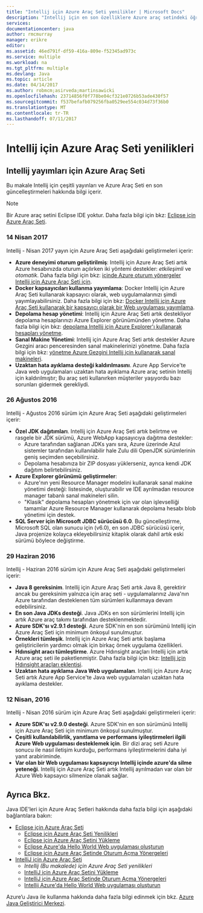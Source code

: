 ```yaml
---
title: "Intellij için Azure Araç Seti yenilikler | Microsoft Docs"
description: "Intellij için en son özelliklere Azure araç setindeki öğrenin."
services: 
documentationcenter: java
author: rmcmurray
manager: erikre
editor: 
ms.assetid: 46ed791f-df59-416a-809e-f52345ad973c
ms.service: multiple
ms.workload: na
ms.tgt_pltfrm: multiple
ms.devlang: Java
ms.topic: article
ms.date: 04/14/2017
ms.author: robmcm;asirveda;martinsawicki
ms.openlocfilehash: 23714856f0f778be04cf321e0726b53ade430f57
ms.sourcegitcommit: f537befafb079256fba0529ee554c034d73f36b0
ms.translationtype: MT
ms.contentlocale: tr-TR
ms.lasthandoff: 07/11/2017
---
```

# <a name="whats-new-in-the-azure-toolkit-for-intellij"></a>Intellij için Azure Araç Seti yenilikleri
## <a name="azure-toolkit-for-intellij-releases"></a>Intellij yayımları için Azure Araç Seti
Bu makale Intellij için çeşitli yayınları ve Azure Araç Seti en son güncelleştirmeleri hakkında bilgi içerir.

> [!NOTE]
> Bir Azure araç setini Eclipse IDE yoktur. Daha fazla bilgi için bkz: [Eclipse için Azure Araç Seti].
> 
> 

### <a name="april-14-2017"></a>14 Nisan 2017
Intellij - Nisan 2017 yayın için Azure Araç Seti aşağıdaki geliştirmeleri içerir:

* **Azure deneyimi oturum geliştirilmiş**: Intellij için Azure Araç Seti artık Azure hesabınızda oturum açılırken iki yöntemi destekler: *etkileşimli* ve *otomatik*. Daha fazla bilgi için bkz: [içinde Azure oturum yönergeler Intellij için Azure Araç Seti için].
* **Docker kapsayıcıları kullanma yayımlama**: Docker Intellij için Azure Araç Seti kullanarak kapsayıcı olarak, web uygulamalarınızı şimdi yayımlayabilirsiniz. Daha fazla bilgi için bkz: [Docker Intellij için Azure Araç Seti kullanarak bir kapsayıcı olarak bir Web uygulaması yayımlama].
* **Depolama hesap yönetimi**: Intellij için Azure Araç Seti artık destekliyor depolama hesaplarınızı Azure Explorer görünümünden yönetme. Daha fazla bilgi için bkz: [depolama Intellij için Azure Explorer'ı kullanarak hesapları yönetme].
* **Sanal Makine Yönetimi**: Intellij için Azure Araç Seti artık destekler Azure Gezgini aracı penceresinden sanal makinelerinizi yönetme. Daha fazla bilgi için bkz: [yönetme Azure Gezgini Intellij için kullanarak sanal makineleri].
* **Uzaktan hata ayıklama desteği kaldırılmasını**. Azure App Service'te Java web uygulamaları uzaktan hata ayıklama Azure araç setinin Intellij için kaldırılmıştır; Bu araç seti kullanırken müşteriler yaşıyordu bazı sorunları gidermek gerekliydi.

### <a name="august-26-2016"></a>26 Ağustos 2016
Intellij - Ağustos 2016 sürüm için Azure Araç Seti aşağıdaki geliştirmeleri içerir:

* **Özel JDK dağıtımları**. Intellij için Azure Araç Seti artık belirtme ve rasgele bir JDK sürümü, Azure WebApp kapsayıcıya dağıtma destekler:
  * Azure tarafından sağlanan JDKs yanı sıra, Azure üzerinde Azul sistemler tarafından kullanılabilir hale Zulu dili OpenJDK sürümlerinin geniş seçimden seçebilirsiniz.
  * Depolama hesabınıza bir ZIP dosyası yüklerseniz, ayrıca kendi JDK dağıtım belirtebilirsiniz.
* **Azure Explorer görünümü geliştirmeler**:
  * Azure'nın yeni Resource Manager modelini kullanarak sanal makine yönetimi desteği: listesinde, oluşturabilir ve IDE ayrılmadan resource manager tabanlı sanal makineleri silin.
  * "Klasik" depolama hesapları yönetmek için var olan işlevselliği tamamlar Azure Resource Manager kullanarak depolama hesabı blob yönetimi için destek.
* **SQL Server için Microsoft JDBC sürücüsü 6.0**. Bu güncelleştirme, Microsoft SQL olan sunucu için (v6.0), en son JDBC sürücüsü içerir, Java projenize kolayca ekleyebilirsiniz kitaplık olarak dahil artık eski sürümü böylece değiştirme.

### <a name="june-29-2016"></a>29 Haziran 2016
Intellij - Haziran 2016 sürüm için Azure Araç Seti aşağıdaki geliştirmeleri içerir:

* **Java 8 gereksinim**. Intellij için Azure Araç Seti artık Java 8, gerektirir ancak bu gereksinim yalnızca için araç seti - uygulamalarınız Java'nın Azure tarafından desteklenen tüm sürümleri kullanmaya devam edebilirsiniz.
* **En son Java JDKs desteği**. Java JDKs en son sürümlerini Intellij için artık Azure araç takımı tarafından desteklenmektedir.
* **Azure SDK'sı v2.9.1 desteği**. Azure SDK'nin en son sürümünü Intellij için Azure Araç Seti için minimum önkoşul sunulmuştur.
* **Örnekleri tümleşik**. Intellij için Azure Araç Seti artık başlama geliştiricilerin yardımcı olmak için birkaç örnek uygulama özellikleri.
* **Hdınsight aracı tümleştirme**. Azure Hdınsight araçları Intellij için artık Azure araç seti ile paketlenmiştir. Daha fazla bilgi için bkz: [Intellij için Hdınsight araçları eklentisi].
* **Uzaktan hata ayıklama Java Web uygulamaları**. Intellij için Azure Araç Seti artık Azure App Service'te Java web uygulamaları uzaktan hata ayıklama destekler.

### <a name="april-12-2016"></a>12 Nisan, 2016
Intellij - Nisan 2016 sürüm için Azure Araç Seti aşağıdaki geliştirmeleri içerir:

* **Azure SDK'sı v2.9.0 desteği**. Azure SDK'nin en son sürümünü Intellij için Azure Araç Seti için minimum önkoşul sunulmuştur.
* **Çeşitli kullanılabilirlik, yanıtlama ve performans iyileştirmeleri ilgili Azure Web uygulaması desteklemek için**. Bir dizi araç seti Azure sonucu ile nasıl iletişim kurduğu, performans iyileştirmelerini daha iyi yanıt arabiriminde.
* **Var olan bir Web uygulaması kapsayıcıyı Intellij içinde azure'da silme yeteneği**. Intellij için Azure Araç Seti artık Intellij ayrılmadan var olan bir Azure Web kapsayıcı silmenize olanak sağlar.

## <a name="see-also"></a>Ayrıca Bkz.
Java IDE’leri için Azure Araç Setleri hakkında daha fazla bilgi için aşağıdaki bağlantılara bakın:

* [Eclipse için Azure Araç Seti]
  * [Eclipse için Azure Araç Seti Yenilikleri]
  * [Eclipse için Azure Araç Setini Yükleme]
  * [Eclipse Azure'da Hello World Web uygulaması oluşturun]
  * [Eclipse için Azure Araç Setinde Oturum Açma Yönergeleri]
* [IntelliJ için Azure Araç Seti]
  * *Intellij (Bu makalede) için Azure Araç Seti yenilikleri*
  * [IntelliJ için Azure Araç Setini Yükleme]
  * [IntelliJ için Azure Araç Setinde Oturum Açma Yönergeleri]
  * [Intellij Azure'da Hello World Web uygulaması oluşturun]

Azure’u Java ile kullanma hakkında daha fazla bilgi edinmek için bkz. [Azure Java Geliştirici Merkezi].

<!-- URL List -->

[Eclipse için Azure Araç Seti]: ./azure-toolkit-for-eclipse.md
[IntelliJ için Azure Araç Seti]: ./azure-toolkit-for-intellij.md
[Eclipse Azure'da Hello World Web uygulaması oluşturun]: ./app-service-web/app-service-web-eclipse-create-hello-world-web-app.md
[Intellij Azure'da Hello World Web uygulaması oluşturun]: ./app-service-web/app-service-web-intellij-create-hello-world-web-app.md
[Eclipse için Azure Araç Setini Yükleme]: ./azure-toolkit-for-eclipse-installation.md
[IntelliJ için Azure Araç Setini Yükleme]: ./azure-toolkit-for-intellij-installation.md
[Eclipse için Azure Araç Setinde Oturum Açma Yönergeleri]: ./azure-toolkit-for-eclipse-sign-in-instructions.md
[IntelliJ için Azure Araç Setinde Oturum Açma Yönergeleri]: ./azure-toolkit-for-intellij-sign-in-instructions.md
[Eclipse için Azure Araç Seti Yenilikleri]: ./azure-toolkit-for-eclipse-whats-new.md
[What's New in the Azure Toolkit for IntelliJ]: ./azure-toolkit-for-intellij-whats-new.md

[içinde Azure oturum yönergeler Intellij için Azure Araç Seti için]: ./azure-toolkit-for-intellij-sign-in-instructions.md
[Docker Intellij için Azure Araç Seti kullanarak bir kapsayıcı olarak bir Web uygulaması yayımlama]: ./azure-toolkit-for-intellij-publish-as-docker-container.md
[depolama Intellij için Azure Explorer'ı kullanarak hesapları yönetme]: ./azure-toolkit-for-intellij-managing-storage-accounts-using-azure-explorer.md
[yönetme Azure Gezgini Intellij için kullanarak sanal makineleri]: ./azure-toolkit-for-intellij-managing-virtual-machines-using-azure-explorer.md

[Azure Java Geliştirici Merkezi]: http://go.microsoft.com/fwlink/?LinkID=699547

[Intellij için Hdınsight araçları eklentisi]: ./hdinsight/hdinsight-apache-spark-intellij-tool-plugin.md
